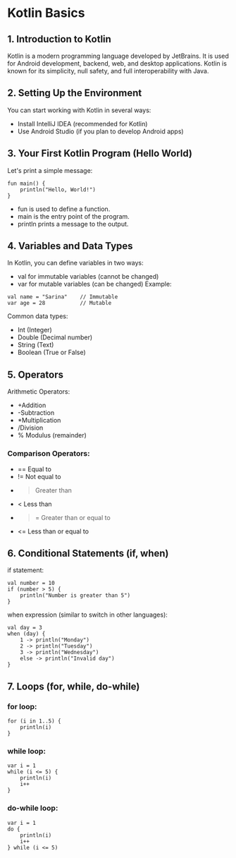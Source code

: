 # Kotlin Basics 
## 1. Introduction to Kotlin 
Kotlin is a modern programming language developed by JetBrains.
It is used for Android development, backend, web, and desktop applications.
Kotlin is known for its simplicity, null safety, and full interoperability with Java.

## 2. Setting Up the Environment
You can start working with Kotlin in several ways:

- Install IntelliJ IDEA (recommended for Kotlin)
- Use Android Studio (if you plan to develop Android apps)
## 3. Your First Kotlin Program (Hello World)
Let's print a simple message:
```
fun main() {
    println("Hello, World!")
}
```
- fun is used to define a function.
- main is the entry point of the program.
- println prints a message to the output.
## 4. Variables and Data Types
In Kotlin, you can define variables in two ways:

- val for immutable variables (cannot be changed)
- var for mutable variables (can be changed)
Example:
```
val name = "Sarina"    // Immutable
var age = 28           // Mutable
 ```
Common data types:

- Int (Integer)
- Double (Decimal number)
- String (Text)
- Boolean (True or False)
## 5. Operators
Arithmetic Operators:

- +Addition
- -Subtraction
- *Multiplication
- /Division
- % Modulus (remainder)
### Comparison Operators:

- == Equal to
- != Not equal to
- > Greater than
- < Less than
- >= Greater than or equal to
- <= Less than or equal to
## 6. Conditional Statements (if, when)
if statement:
```
val number = 10
if (number > 5) {
    println("Number is greater than 5")
}
```
when expression (similar to switch in other languages):
```
val day = 3
when (day) {
    1 -> println("Monday")
    2 -> println("Tuesday")
    3 -> println("Wednesday")
    else -> println("Invalid day")
}
```
## 7. Loops (for, while, do-while)
### for loop:
```
for (i in 1..5) {
    println(i)
}
```
### while loop:
```
var i = 1
while (i <= 5) {
    println(i)
    i++
}
```
### do-while loop:
```
var i = 1
do {
    println(i)
    i++
} while (i <= 5)
```

